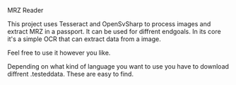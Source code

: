 MRZ Reader

This project uses Tesseract and OpenSvSharp to process images and extract MRZ in a passport.
It can be used for diffrent endgoals. In its core it's a simple OCR that can extract data from a image.

Feel free to use it however you like.

Depending on what kind of language you want to use you have to download diffrent .testeddata. These are easy to find.
